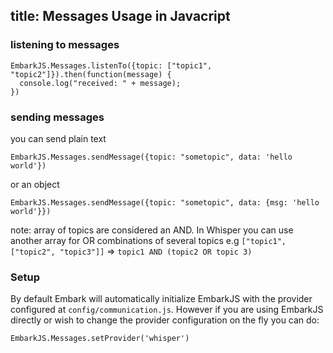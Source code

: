 title: Messages Usage in Javacript
---

### listening to messages

<pre><code class="javascript">EmbarkJS.Messages.listenTo({topic: ["topic1", "topic2"]}).then(function(message) {
  console.log("received: " + message);
})
</code></pre>

### sending messages

you can send plain text

<pre><code class="javascript">EmbarkJS.Messages.sendMessage({topic: "sometopic", data: 'hello world'})
</code></pre>

or an object

<pre><code class="javascript">EmbarkJS.Messages.sendMessage({topic: "sometopic", data: {msg: 'hello world'}})
</code></pre>

note: array of topics are considered an AND. In Whisper you can use another array for OR combinations of several topics e.g ``["topic1", ["topic2", "topic3"]]`` => ``topic1 AND (topic2 OR topic 3)``

### Setup

By default Embark will automatically initialize EmbarkJS with the provider configured at `config/communication.js`. However if you are using EmbarkJS directly or wish to change the provider configuration on the fly you can do:

<pre><code class="javascript">EmbarkJS.Messages.setProvider('whisper')
</code></pre>

